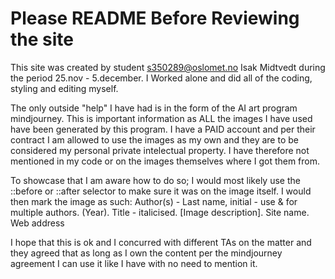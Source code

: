 # Please README Before Reviewing the site
This site was created by student s350289@oslomet.no Isak Midtvedt during the period 25.nov - 5.december.
I Worked alone and did all of the coding, styling and editing myself.

The only outside "help" I have had is in the form of the AI art program mindjourney.
This is important information as ALL the images I have used have been generated by this program.
I have a PAID account and per their contract I am allowed to use the images as my own and they are to be considered my personal private intelectual property.
I have therefore not mentioned in my code or on the images themselves where I got them from.

To showcase that I am aware how to do so;
I would most likely use the ::before or ::after selector to make sure it was on the image itself.
I would then mark the image as such: Author(s) - Last name, initial - use & for multiple authors. (Year). Title - italicised. [Image description]. Site name. Web address

I hope that this is ok and I concurred with different TAs on the matter and they agreed that as long as I own the content per the mindjourney agreement I can
use it like I have with no need to mention it.


